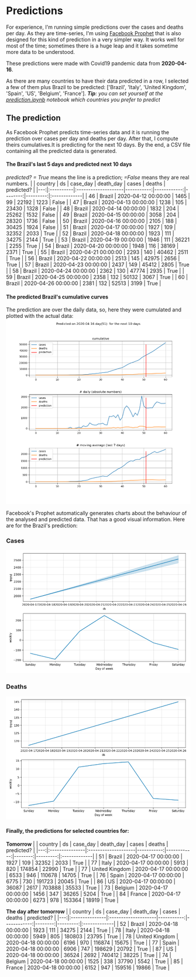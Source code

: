 # **Predictions**
For experience, I'm running simple predictions over the cases and deaths per day. As they are time-series, I'm using [Facebook Prophet](https://facebook.github.io/prophet/docs/quick_start.html) that is also designed for this kind of prediction in a very simpler way. It works well for most of the time; sometimes there is a huge leap and it takes sometime more data to be understood.

These predictions were made with Covid19 pandemic data from **2020-04-16**.

As there are many countries to have their data predicted in a row, I selected a few of them plus Brazil to be predicted:
['Brazil', 'Italy', 'United Kingdom', 'Spain', 'US', 'Belgium', 'France'].
***Tip**: you can set yourself at the *[prediction.ipynb](../prediction.ipynb)* notebook which countries you prefer to predict*


## The prediction
As Facebook Prophet predicts time-series data and it is running the prediction over cases per day and deaths per day. After that, I compute theirs cumulatives.It is predicting for the next 10 days.
By the end, a CSV file containing all the predicted data is generated.

#### The Brazil's last 5 days and predicted next 10 days
*predicted? = True* means the line is a prediction; *=False* means they are real numbers.
|    | country   | ds                  |   case_day |   death_day |   cases |   deaths | predicted?   |
|---:|:----------|:--------------------|-----------:|------------:|--------:|---------:|:-------------|
| 46 | Brazil    | 2020-04-12 00:00:00 |       1465 |          99 |   22192 |     1223 | False        |
| 47 | Brazil    | 2020-04-13 00:00:00 |       1238 |         105 |   23430 |     1328 | False        |
| 48 | Brazil    | 2020-04-14 00:00:00 |       1832 |         204 |   25262 |     1532 | False        |
| 49 | Brazil    | 2020-04-15 00:00:00 |       3058 |         204 |   28320 |     1736 | False        |
| 50 | Brazil    | 2020-04-16 00:00:00 |       2105 |         188 |   30425 |     1924 | False        |
| 51 | Brazil    | 2020-04-17 00:00:00 |       1927 |         109 |   32352 |     2033 | True         |
| 52 | Brazil    | 2020-04-18 00:00:00 |       1923 |         111 |   34275 |     2144 | True         |
| 53 | Brazil    | 2020-04-19 00:00:00 |       1946 |         111 |   36221 |     2255 | True         |
| 54 | Brazil    | 2020-04-20 00:00:00 |       1948 |         116 |   38169 |     2371 | True         |
| 55 | Brazil    | 2020-04-21 00:00:00 |       2293 |         140 |   40462 |     2511 | True         |
| 56 | Brazil    | 2020-04-22 00:00:00 |       2513 |         145 |   42975 |     2656 | True         |
| 57 | Brazil    | 2020-04-23 00:00:00 |       2437 |         149 |   45412 |     2805 | True         |
| 58 | Brazil    | 2020-04-24 00:00:00 |       2362 |         130 |   47774 |     2935 | True         |
| 59 | Brazil    | 2020-04-25 00:00:00 |       2358 |         132 |   50132 |     3067 | True         |
| 60 | Brazil    | 2020-04-26 00:00:00 |       2381 |         132 |   52513 |     3199 | True         |

 #### The predicted Brazil's cumulative curves
The prediction are over the daily data, so, here they were cumulated and plotted with the actual data:
![](brazil_predictions.png)

Facebook's Prophet automatically generates charts about the behaviour of the analysed and predicted data. That has a good visual information. Here are for the Brazil's prediction:
### Cases
![](brazil_prophet_cases.png)

 ### Deaths
![](brazil_prophet_deaths.png)
#### Finally, the predictions for selected countries for:
**Tomorrow**
|    | country        | ds                  |   case_day |   death_day |   cases |   deaths | predicted?   |
|---:|:---------------|:--------------------|-----------:|------------:|--------:|---------:|:-------------|
| 51 | Brazil         | 2020-04-17 00:00:00 |       1927 |         109 |   32352 |     2033 | True         |
| 77 | Italy          | 2020-04-17 00:00:00 |       5913 |         820 |  174854 |    22990 | True         |
| 77 | United Kingdom | 2020-04-17 00:00:00 |       6533 |         946 |  110678 |    14705 | True         |
| 76 | Spain          | 2020-04-17 00:00:00 |       6775 |         730 |  191723 |    20045 | True         |
| 86 | US             | 2020-04-17 00:00:00 |      36087 |        2617 |  703888 |    35533 | True         |
| 73 | Belgium        | 2020-04-17 00:00:00 |       1456 |         347 |   36265 |     5204 | True         |
| 84 | France         | 2020-04-17 00:00:00 |       6273 |         978 |  153364 |    18919 | True         |

 **The day after tomorrow** 
|    | country        | ds                  |   case_day |   death_day |   cases |   deaths | predicted?   |
|---:|:---------------|:--------------------|-----------:|------------:|--------:|---------:|:-------------|
| 52 | Brazil         | 2020-04-18 00:00:00 |       1923 |         111 |   34275 |     2144 | True         |
| 78 | Italy          | 2020-04-18 00:00:00 |       5949 |         805 |  180803 |    23795 | True         |
| 78 | United Kingdom | 2020-04-18 00:00:00 |       6196 |         970 |  116874 |    15675 | True         |
| 77 | Spain          | 2020-04-18 00:00:00 |       6906 |         747 |  198629 |    20792 | True         |
| 87 | US             | 2020-04-18 00:00:00 |      36524 |        2692 |  740412 |    38225 | True         |
| 74 | Belgium        | 2020-04-18 00:00:00 |       1525 |         338 |   37790 |     5542 | True         |
| 85 | France         | 2020-04-18 00:00:00 |       6152 |         947 |  159516 |    19866 | True         |